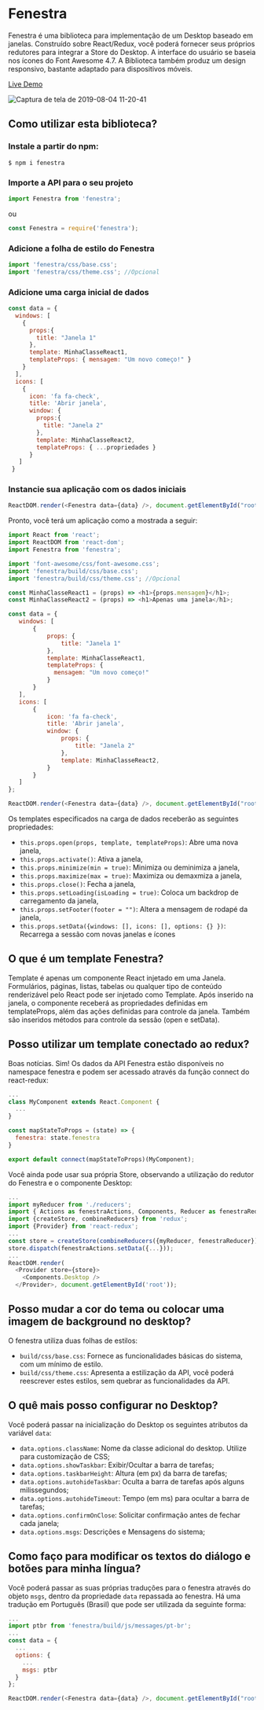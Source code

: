 
# Fenestra

Fenestra é uma biblioteca para implementação de um Desktop baseado em janelas. Construído sobre React/Redux, você poderá fornecer seus próprios redutores para integrar a Store do Desktop. A interface do usuário se baseia nos ícones do Font Awesome 4.7. A Biblioteca também produz um design responsivo, bastante adaptado para dispositivos móveis.

[Live Demo](https://alfredogaliza.github.io/fenestra)

![Captura de tela de 2019-08-04 11-20-41](https://user-images.githubusercontent.com/6832383/62424798-46cc4b00-b6aa-11e9-934c-b99eb3c6e209.png)

## Como utilizar esta biblioteca?
### Instale a partir do npm:
```
$ npm i fenestra
```
### Importe a API para o seu projeto
```javascript
import Fenestra from 'fenestra';
```
ou
```javascript
const Fenestra = require('fenestra');
```
### Adicione a folha de estilo do Fenestra
```javascript
import 'fenestra/css/base.css';
import 'fenestra/css/theme.css'; //Opcional
```
### Adicione uma carga inicial de dados
```javascript
const data = {
  windows: [
    {
      props:{
        title: "Janela 1"
      },
      template: MinhaClasseReact1,
      templateProps: { mensagem: "Um novo começo!" }
    }
  ],
  icons: [
    {
      icon: 'fa fa-check',
      title: 'Abrir janela',
      window: {
        props:{
          title: "Janela 2"
        },
        template: MinhaClasseReact2,
        templateProps: { ...propriedades }
      }
   ]
 }
 ```
 ### Instancie sua aplicação com os dados iniciais
 ```javascript
 ReactDOM.render(<Fenestra data={data} />, document.getElementById("root"));
 ```
 Pronto, você terá um aplicação como a mostrada a seguir:
 
 ```javascript
import React from 'react';
import ReactDOM from 'react-dom';
import Fenestra from 'fenestra';

import 'font-awesome/css/font-awesome.css';
import 'fenestra/build/css/base.css';
import 'fenestra/build/css/theme.css'; //Opcional

const MinhaClasseReact1 = (props) => <h1>{props.mensagem}</h1>;
const MinhaClasseReact2 = (props) => <h1>Apenas uma janela</h1>;

const data = {
    windows: [
        {
            props: {
                title: "Janela 1"
            },
            template: MinhaClasseReact1,
            templateProps: {
              mensagem: "Um novo começo!"
            }
        }
    ],
    icons: [
        {
            icon: 'fa fa-check',
            title: 'Abrir janela',
            window: {
                props: {
                    title: "Janela 2"
                },
                template: MinhaClasseReact2,
            }
        }
    ]
};

ReactDOM.render(<Fenestra data={data} />, document.getElementById("root"));
```
Os templates especificados na carga de dados receberão as seguintes propriedades:

*    `this.props.open(props, template, templateProps)`: Abre uma nova janela,
*    `this.props.activate()`: Ativa a janela,
*    `this.props.minimize(min = true)`: Minimiza ou deminimiza a janela,
*    `this.props.maximize(max = true)`: Maximiza ou demaxmiza a janela,    
*    `this.props.close()`: Fecha a janela,
*    `this.props.setLoading(isLoading = true)`: Coloca um backdrop de carregamento da janela,
*    `this.props.setFooter(footer = "")`: Altera a mensagem de rodapé da janela,
*    `this.props.setData({windows: [], icons: [], options: {} })`: Recarrega a sessão com novas janelas e ícones

## O que é um template Fenestra?
Template é apenas um componente React injetado em uma Janela. Formulários, páginas, listas, tabelas ou qualquer tipo de conteúdo renderizável pelo React pode ser injetado como Template. Após inserido na janela, o componente receberá as propriedades definidas em templateProps, além das ações definidas para controle da janela. Também são inseridos métodos para controle da sessão (open e setData).

## Posso utilizar um template conectado ao redux?

Boas notícias. Sim! Os dados da API Fenestra estão disponíveis no namespace fenestra e podem ser acessado através da função connect do react-redux:
```javascript
...
class MyComponent extends React.Component {
  ...
}

const mapStateToProps = (state) => {
  fenestra: state.fenestra
}

export default connect(mapStateToProps)(MyComponent);
```
Você ainda pode usar sua própria Store, observando a utilização do redutor do Fenestra e o componente Desktop:
```javascript
...
import myReducer from './reducers';
import { Actions as fenestraActions, Components, Reducer as fenestraReducer } from 'fenestra';
import {createStore, combineReducers} from 'redux';
import {Provider} from 'react-redux';
...
const store = createStore(combineReducers({myReducer, fenestraReducer}));
store.dispatch(fenestraActions.setData({...}));
...
ReactDOM.render(
  <Provider store={store}>
    <Components.Desktop />
  </Provider>, document.getElementById('root'));
```

## Posso mudar a cor do tema ou colocar uma imagem de background no desktop?
O fenestra utiliza duas folhas de estilos:
* `build/css/base.css`: Fornece as funcionalidades básicas do sistema, com um mínimo de estilo.
* `build/css/theme.css`: Apresenta a estilização da API, você poderá reescrever estes estilos, sem
quebrar as funcionalidades da API.

## O quê mais posso configurar no Desktop?
Você poderá passar na inicialização do Desktop os seguintes atributos da variável `data`:
* `data.options.className`: Nome da classe adicional do desktop. Utilize para customização de CSS;
* `data.options.showTaskbar`: Exibir/Ocultar a barra de tarefas;
* `data.options.taskbarHeight`: Altura (em px) da barra de tarefas;
* `data.options.autohideTaskbar`: Oculta a barra de tarefas após alguns milissegundos;
* `data.options.autohideTimeout`: Tempo (em ms) para ocultar a barra de tarefas;
* `data.options.confirmOnClose`: Solicitar confirmação antes de fechar cada janela;
* `data.options.msgs`: Descrições e Mensagens do sistema;

## Como faço para modificar os textos do diálogo e botões para minha língua?
Você poderá passar as suas próprias traduções para o fenestra através do objeto `msgs`, dentro da
propriedade `data` repassada ao fenestra. Há uma tradução em Português (Brasil) que pode ser utilizada
da seguinte forma:
```javascript
...
import ptbr from 'fenestra/build/js/messages/pt-br';
...
const data = {
  ...
  options: {
    ...
    msgs: ptbr
  }
};

ReactDOM.render(<Fenestra data={data} />, document.getElementById("root"));
```